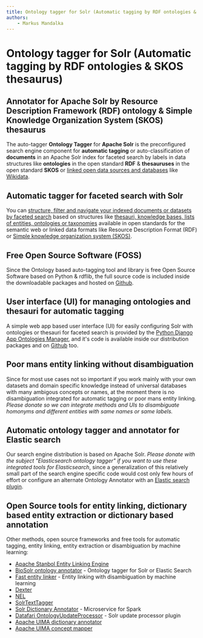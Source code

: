 ```yaml
---
title: Ontology tagger for Solr (Automatic tagging by RDF ontologies & SKOS thesaurus)  
authors:  
    - Markus Mandalka
---
```


# Ontology tagger for Solr (Automatic tagging by RDF ontologies & SKOS thesaurus)


## Annotator for Apache Solr by Resource Description Framework (RDF) ontology & Simple Knowledge Organization System (SKOS) thesaurus


The auto-tagger **Ontology Tagger** for **Apache Solr** is the preconfigured search engine component for **automatic tagging** or auto-classification of **documents** in an Apache Solr index for faceted search by labels in data structures like **ontologies** in the open standard **RDF** & **thesauruses** in the open standard **SKOS** or [linked open data sources and databases](../doc/datamanagement/opendata) like [Wikidata](../doc/datamanagement/opendata#wikidata).

## Automatic tagger for faceted search with Solr


You can [structure, filter and navigate your indexed documents or datasets by faceted search](../doc/search#faceted_search) based on structures like [thesauri, knowledge bases, lists of entities, ontologies or taxonomies](../doc/datamanagement/thesaurus) available in open standards for the semantic web or linked data formats like Resource Description Format (RDF) or [Simple knowledge organization system (SKOS)](../doc/datamanagement/thesaurus#skos).

## Free Open Source Software (FOSS)


Since the Ontology based auto-tagging tool and library is free Open Source Software based on Python & rdflib, the full source code is included inside the downloadable packages and hosted on [Github](https://github.com/opensemanticsearch/solr-ontology-tagger).

## User interface (UI) for managing ontologies and thesauri for automatic tagging


A simple web app based user interface (UI) for easily configuring Solr with ontologies or thesauri for faceted search is provided by the [Python Django App Ontologies Manager](../doc/datamanagement/ontologies), and it's code is available inside our distribution packages and on [Github](https://github.com/opensemanticsearch/open-semantic-search-apps) too.

## Poor mans entity linking without disambiguation


Since for most use cases not so important if you work mainly with your own datasets and domain specific knowledge instead of universal databases with many ambigous concepts or names, at the moment there is no disambiguation integrated for automatic tagging or poor mans entity linking. *Please donate so we can integrate methods and UIs to disambiguate homonyms and different entities with same names or same labels.*

## Automatic ontology tagger and annotator for Elastic search


Our search engine distribution is based on Apache Solr. *Please donate with the subject "Elasticsearch ontology tagger" if you want to use these integrated tools for Elasticsearch*, since a generalization of this relatively small part of the search engine specific code would cost only few hours of effort or configure an alternate Ontology Annotator with an [Elastic search plugin](https://github.com/flaxsearch/BioSolr/tree/master/ontology/ontology-annotator/elasticsearch-ontology-annotator).

## Open Source tools for entity linking, dictionary based entity extraction or dictionary based annotation


Other methods, open source frameworks and free tools for automatic tagging, entity linking, entity extraction or disambiguation by machine learning:

* [Apache Stanbol Entity Linking Engine](https://stanbol.apache.org/docs/trunk/components/enhancer/engines/entitylinking)
* [BioSolr ontology annotator](https://github.com/flaxsearch/BioSolr/tree/master/ontology/ontology-annotator) - Ontology tagger for Solr or Elastic Search
* [Fast entity linker](https://github.com/yahoo/FEL) - Entity linking with disambiguation by machine learning
* [Dexter](http://dexter.isti.cnr.it/)
* [NEL](https://github.com/wikilinks/nel)
* [SolrTextTagger](https://github.com/OpenSextant/SolrTextTagger)
* [Solr Dictionary Annotator](https://github.com/elsevierlabs-os/soda) - Microservice for Spark
* [Datafari OntologyUpdateProcessor](https://datafari.atlassian.net/wiki/display/DATAFARI/Link+an+ontology) - Solr update processor plugin
* [Apache UIMA dictionary annotator](https://uima.apache.org/d/uima-addons-current/DictionaryAnnotator/DictionaryAnnotatorUserGuide.html)
* [Apache UIMA concept mapper](https://uima.apache.org/d/uima-addons-current/ConceptMapper/ConceptMapperAnnotatorUserGuide.html#dict)
